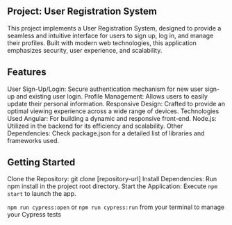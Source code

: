 ## Project: User Registration System
This project implements a User Registration System, designed to provide a seamless and intuitive interface for users to sign up, log in, and manage their profiles. Built with modern web technologies, this application emphasizes security, user experience, and scalability.

## Features
User Sign-Up/Login: Secure authentication mechanism for new user sign-up and existing user login.
Profile Management: Allows users to easily update their personal information.
Responsive Design: Crafted to provide an optimal viewing experience across a wide range of devices.
Technologies Used
Angular: For building a dynamic and responsive front-end.
Node.js: Utilized in the backend for its efficiency and scalability.
Other Dependencies: Check package.json for a detailed list of libraries and frameworks used.

## Getting Started
Clone the Repository: git clone [repository-url]
Install Dependencies: Run npm install in the project root directory.
Start the Application: Execute `npm start` to launch the app.

`npm run cypress:open` or `npm run cypress:run` from your terminal to manage your Cypress tests
